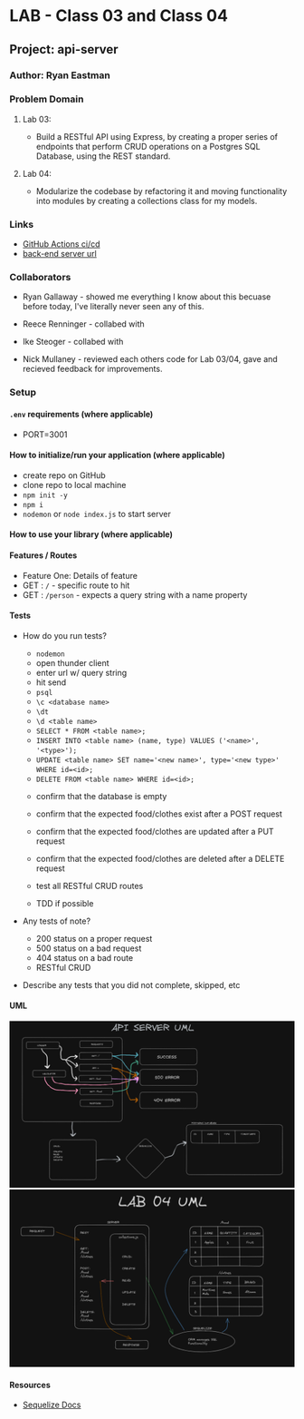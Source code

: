 # LAB - Class 03 and Class 04

## Project: api-server

### Author: Ryan Eastman

### Problem Domain

1. Lab 03:
   - Build a RESTful API using Express, by creating a proper series of endpoints that perform CRUD operations on a Postgres SQL Database, using the REST standard.

2. Lab 04:
    - Modularize the codebase by refactoring it and moving functionality into modules by creating a collections class for my models.

### Links

- [GitHub Actions ci/cd](https://github.com/DocHolliday13x/api-server/actions)
- [back-end server url](https://api-server.onrender.com/)

### Collaborators

- Ryan Gallaway - showed me everything I know about this becuase before today, I've literally never seen any of this.

- Reece Renninger - collabed with

- Ike Steoger - collabed with

- Nick Mullaney - reviewed each others code for Lab 03/04, gave and recieved feedback for improvements.

### Setup

#### `.env` requirements (where applicable)

- PORT=3001

#### How to initialize/run your application (where applicable)

- create repo on GitHub
- clone repo to local machine
- `npm init -y`
- `npm i`
- `nodemon` or `node index.js` to start server

#### How to use your library (where applicable)

#### Features / Routes

- Feature One: Details of feature
- GET : `/` - specific route to hit
- GET : `/person` - expects a query string with a name property

#### Tests

- How do you run tests?
  <!-- test the express server -->
  - `nodemon`
  - open thunder client
  - enter url w/ query string
  - hit send

  <!-- test postgres database functionality locally -->
  - `psql`
  - `\c <database name>`
  - `\dt`
  - `\d <table name>`
  - `SELECT * FROM <table name>;`
  - `INSERT INTO <table name> (name, type) VALUES ('<name>', '<type>');`
  - `UPDATE <table name> SET name='<new name>', type='<new type>' WHERE id=<id>;`
  - `DELETE FROM <table name> WHERE id=<id>;`

  <!-- test the /food and /clothes routes -->
  - confirm that the database is empty
  - confirm that the expected food/clothes exist after a POST request
  - confirm that the expected food/clothes are updated after a PUT request
  - confirm that the expected food/clothes are deleted after a DELETE request
  - test all RESTful CRUD routes

  - TDD if possible

- Any tests of note?
  - 200 status on a proper request
  - 500 status on a bad request
  - 404 status on a bad route
  - RESTful CRUD

- Describe any tests that you did not complete, skipped, etc

#### UML

![Lab 03 UML](/public/img/lab03UML.png)
![Lab 04 UML](/public/img/lab04UML.png)

#### Resources

- [Sequelize Docs](https://sequelize.org/docs/v6/core-concepts/assocs/)
